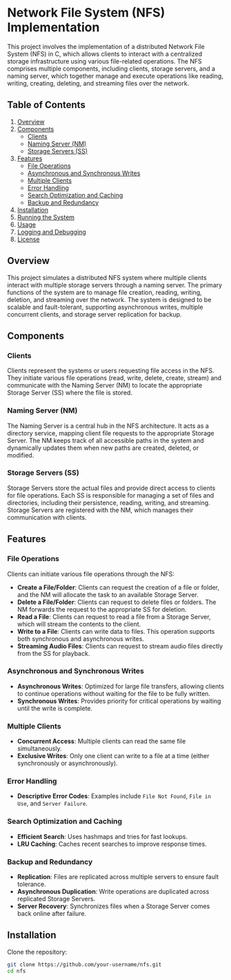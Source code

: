# Network File System (NFS) Implementation

This project involves the implementation of a distributed Network File System (NFS) in C, which allows clients to interact with a centralized storage infrastructure using various file-related operations. The NFS comprises multiple components, including clients, storage servers, and a naming server, which together manage and execute operations like reading, writing, creating, deleting, and streaming files over the network.

## Table of Contents
1. [Overview](#overview)
2. [Components](#components)
   - [Clients](#clients)
   - [Naming Server (NM)](#naming-server-nm)
   - [Storage Servers (SS)](#storage-servers-ss)
3. [Features](#features)
   - [File Operations](#file-operations)
   - [Asynchronous and Synchronous Writes](#asynchronous-and-synchronous-writes)
   - [Multiple Clients](#multiple-clients)
   - [Error Handling](#error-handling)
   - [Search Optimization and Caching](#search-optimization-and-caching)
   - [Backup and Redundancy](#backup-and-redundancy)
4. [Installation](#installation)
5. [Running the System](#running-the-system)
6. [Usage](#usage)
7. [Logging and Debugging](#logging-and-debugging)
8. [License](#license)

## Overview
This project simulates a distributed NFS system where multiple clients interact with multiple storage servers through a naming server. The primary functions of the system are to manage file creation, reading, writing, deletion, and streaming over the network. The system is designed to be scalable and fault-tolerant, supporting asynchronous writes, multiple concurrent clients, and storage server replication for backup.

## Components

### Clients
Clients represent the systems or users requesting file access in the NFS. They initiate various file operations (read, write, delete, create, stream) and communicate with the Naming Server (NM) to locate the appropriate Storage Server (SS) where the file is stored.

### Naming Server (NM)
The Naming Server is a central hub in the NFS architecture. It acts as a directory service, mapping client file requests to the appropriate Storage Server. The NM keeps track of all accessible paths in the system and dynamically updates them when new paths are created, deleted, or modified.

### Storage Servers (SS)
Storage Servers store the actual files and provide direct access to clients for file operations. Each SS is responsible for managing a set of files and directories, including their persistence, reading, writing, and streaming. Storage Servers are registered with the NM, which manages their communication with clients.

## Features

### File Operations
Clients can initiate various file operations through the NFS:
- **Create a File/Folder**: Clients can request the creation of a file or folder, and the NM will allocate the task to an available Storage Server.
- **Delete a File/Folder**: Clients can request to delete files or folders. The NM forwards the request to the appropriate SS for deletion.
- **Read a File**: Clients can request to read a file from a Storage Server, which will stream the contents to the client.
- **Write to a File**: Clients can write data to files. This operation supports both synchronous and asynchronous writes.
- **Streaming Audio Files**: Clients can request to stream audio files directly from the SS for playback.

### Asynchronous and Synchronous Writes
- **Asynchronous Writes**: Optimized for large file transfers, allowing clients to continue operations without waiting for the file to be fully written. 
- **Synchronous Writes**: Provides priority for critical operations by waiting until the write is complete.

### Multiple Clients
- **Concurrent Access**: Multiple clients can read the same file simultaneously.
- **Exclusive Writes**: Only one client can write to a file at a time (either synchronously or asynchronously).

### Error Handling
- **Descriptive Error Codes**: Examples include `File Not Found`, `File in Use`, and `Server Failure`.

### Search Optimization and Caching
- **Efficient Search**: Uses hashmaps and tries for fast lookups.
- **LRU Caching**: Caches recent searches to improve response times.

### Backup and Redundancy
- **Replication**: Files are replicated across multiple servers to ensure fault tolerance.
- **Asynchronous Duplication**: Write operations are duplicated across replicated Storage Servers.
- **Server Recovery**: Synchronizes files when a Storage Server comes back online after failure.

## Installation

Clone the repository:
   ```bash
   git clone https://github.com/your-username/nfs.git
   cd nfs
